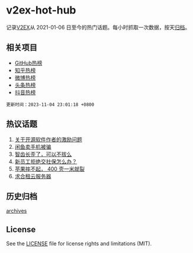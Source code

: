 # v2ex-hot-hub

 记录[V2EX](https://www.v2ex.com/)从 2021-01-06 日至今的热门话题。每小时抓取一次数据，按天[归档](archives)。
 
 ## 相关项目

- [GitHub热榜](https://github.com/it985/github-hot-hub)
- [知乎热榜](https://github.com/it985/zhihu-hot-hub)
- [微博热榜](https://github.com/it985/weibo-hot-hub)
- [头条热榜](https://github.com/it985/toutiao-hot-hub)
- [抖音热榜](https://github.com/it985/douyin-hot-hub)


 `更新时间：2023-11-04 23:01:18 +0800`

## 热议话题

1. [关于开源软件作者的激励问题](https://www.v2ex.com/t/988513)
1. [闲鱼卖手机被骗](https://www.v2ex.com/t/988544)
1. [智齿长歪了，可以不拔么](https://www.v2ex.com/t/988605)
1. [新员工拒绝交社保怎么办？](https://www.v2ex.com/t/988487)
1. [苹果摔不起， 400 壳一米就裂](https://www.v2ex.com/t/988551)
1. [求合租云服务器](https://www.v2ex.com/t/988530)

## 历史归档

[archives](archives)

## License

See the [LICENSE](LICENSE) file for license rights and limitations (MIT).
